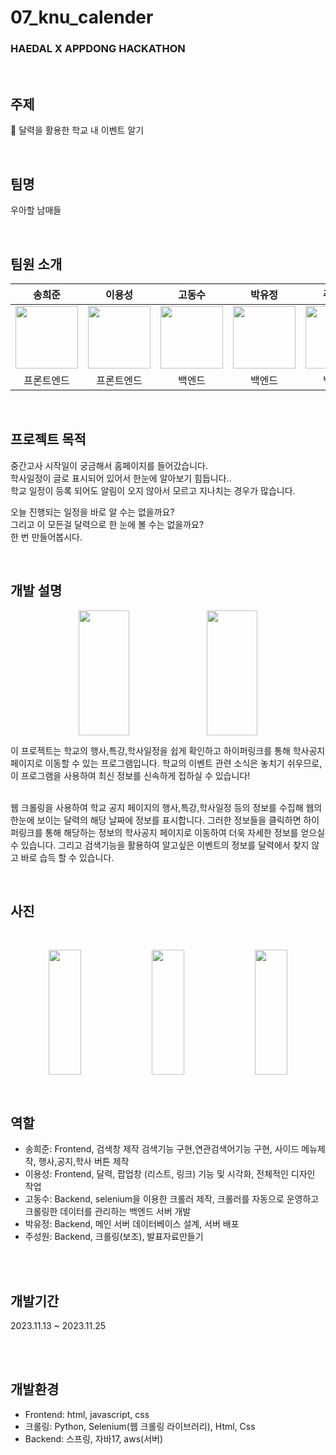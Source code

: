 # 07_knu_calender

### HAEDAL X APPDONG HACKATHON
<br>

## 주제

📆 달력을 활용한 학교 내 이벤트 알기

<br>

## 팀명
우아할 남매들

<br>


## 팀원 소개

| 송희준 | 이용성 | 고동수 | 박유정 | 주성원 | 
|:----:|:----:|:----:|:----:|:----:|
|[<img src="https://github.com/thdgmlwns1.png" width="100px">](https://github.com/thdgmlwns1) | [<img src="https://github.com/dragoncastle0428.png" width="100px">](https://github.com/dragoncastle0428) |[<img src="https://github.com/kdongsu5509.png" width="100px">](https://github.com/kdongsu5509)  | [<img src="https://github.com/izoq78.png" width="100px">](https://github.com/izoq78) | [<img src="https://github.com/castleo7.png" width="100px">](https://github.com/castleo7)|
| 프론트엔드 | 프론트엔드 | 백엔드 | 백엔드 | 백엔드 |

<br>


## 프로젝트 목적
중간고사 시작일이 궁금해서 홈페이지를 들어갔습니다.
<br>
학사일정이 글로 표시되어 있어서 한눈에 알아보기 힘듭니다..
<br>
학교 일정이 등록 되어도 알림이 오지 않아서 모르고 지나치는 경우가 많습니다.
<br>


오늘 진행되는 일정을 바로 알 수는 없을까요?
<br>
그리고 이 모든걸 달력으로 한 눈에 볼 수는 없을까요?
<br>
한 번 만들어봅시다.
<br>

<br>


## 개발 설명

<p align="center">  <img src="https://github.com/Haedal-Appdong-Hackathon/07_knu_calender/assets/127970981/b0576582-7c3a-472d-a16c-da8d92bdf3f6" align="center" width="40%" height="200">  <img src="https://github.com/Haedal-Appdong-Hackathon/07_knu_calender/assets/127970981/02942e67-9be8-489f-8ee0-6b2a79bbc15e" align="center" width="40%" height="200">   </p>
이 프로젝트는 학교의 행사,특강,학사일정을 쉽게 확인하고 하이퍼링크를 통해 학사공지페이지로 이동할 수 있는 프로그램입니다. 
학교의 이벤트 관련 소식은 놓치기 쉬우므로, 이 프로그램을 사용하여 최신 정보를 신속하게 접하실 수 있습니다!
<br>

<br>



웹 크롤링을 사용하여 학교 공지 페이지의 행사,특강,학사일정 등의 정보를 수집해 웹의 한눈에 보이는 달력의 해당 날짜에 정보를 표시합니다.
그러한 정보들을 클릭하면 하이퍼링크를 통해 해당하는 정보의 학사공지 페이지로 이동하여 더욱 자세한 정보를 얻으실 수 있습니다.
그리고 검색기능을 활용하여 알고싶은 이벤트의 정보를 달력에서 찾지 않고 바로 습득 할 수 있습니다.


<br>



## 사진
<br>
<p align="center">  <img src="https://github.com/Haedal-Appdong-Hackathon/07_knu_calender/assets/127970981/bfa24854-39d7-4c21-bc67-c5cd430333fc" align="center" width="32%" height="200">  <img src="https://github.com/Haedal-Appdong-Hackathon/07_knu_calender/assets/127970981/81f29758-d288-421e-8e2f-159f24374613" align="center" width="32%" height="200">  <img src="https://github.com/Haedal-Appdong-Hackathon/07_knu_calender/assets/127970981/221129ad-c131-4520-af23-542ad4c09a2c" align="center" width="32%" height="200">  </p>



<br>

## 역할
- 송희준: Frontend, 검색창 제작 검색기능 구현,연관검색어기능 구현, 사이드 메뉴제작, 행사,공지,학사 버튼 제작
- 이용성: Frontend, 달력, 팝업창 (리스트, 링크) 기능 및 시각화, 전체적인 디자인 작업
- 고동수: Backend, selenium을 이용한 크롤러 제작, 크롤러를 자동으로 운영하고 크롤링한 데이터를 관리하는 백엔드 서버 개발
- 박유정: Backend, 메인 서버 데이터베이스 설계, 서버 배포
- 주성원: Backend, 크롤링(보조), 발표자료만들기

<br>
<br>

## 개발기간
2023.11.13 ~ 2023.11.25
  
<br>
<br>

## 개발환경
- Frontend: html, javascript, css
- 크롤링: Python, Selenium(웹 크롤링 라이브러리), Html, Css
- Backend: 스프링, 자바17, aws(서버)

  
<br>
<br>
